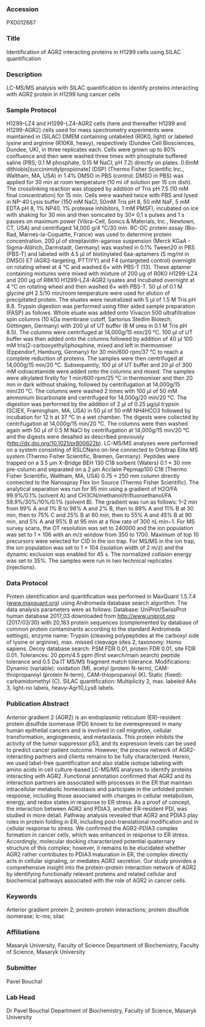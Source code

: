 ### Accession
PXD012687

### Title
Identification of AGR2 interacting proteins in H1299 cells using SILAC quantification

### Description
LC-MS/MS analysis with SILAC quantification to identify proteins interacting with AGR2 protein in H1299 lung cancer cells

### Sample Protocol
H1299-LZ4 and H1299-LZ4-AGR2 cells (here and thereafter H1299 and H1299-AGR2) cells used for mass spectrometry experiments were maintained in (SILAC) DMEM containing unlabeled (R0K0, light) or labeled lysine and arginine (R10K8, heavy), respectively (Dundee Cell Biosciences, Dundee, UK), in three replicates each. Cells were grown up to 80% confluence and then were washed three times with phosphate buffered saline (PBS; 0.1 M phosphate, 0.15 M NaCl, pH 7.2) directly on plates. 0.6mM dithiobis[succinimidylpropionate] (DSP) (Thermo Fisher Scientific Inc., Waltham, MA, USA) in 1.4% DMSO in PBS (control: DMSO in PBS) was applied for 30 min at room temperature (10 ml of solution per 15 cm dish). The crosslinking reaction was stopped by addition of Tris pH 7.5 (10 mM final concentration) for 15 min. Cells were washed twice with PBS and lysed in NP-40 Lysis buffer (150 mM NaCl, 50mM Tris pH 8, 50 mM NaF, 5 mM EDTA pH 8, 1% NP40, 1% protease inhibitors, 1 mM PMSF), incubated on ice with shaking for 30 min and then sonicated by 30× 0,1 s pulses and 1 s pauses on maximum power (Vibra-Cell, Sonics & Materials, Inc., Newtown, CT, USA) and centrifuged 14,000 g/4 °C/30 min. RC-DC protein assay (Bio-Rad, Marnes-la-Coquette, France) was used to determine protein concentration. 200 µl of streptavidin-agarose suspension (Merck KGaA - Sigma-Aldrich, Darmstadt, Germany) was washed in 0.1% Tween20 in PBS (PBS-T) and labeled with 4.5 µl of biotinylated 6aa-aptamers (5 mg/ml in DMSO) E7 (AGR2-targeting, PTTIYY) and F4 (untargeted control) overnight on rotating wheel at 4 °C and washed 6× with PBS-T (13). These aptamer containing mixtures were mixed with mixture of 200 µg of R0K0 H1299-LZ4 and 200 µg of R8K10 H1299-LZ4-AGR2 lysates and incubated overnight at 4 °C on rotating wheel and then washed 6× with PBS-T. 50 µl of 0.1 M glycine pH 2.5/10 min/room temperature were used for elution of precipitated protein. The eluates were neutralized with 5 µl of 1.5 M Tris pH 8.8. Trypsin digestion was performed using filter aided sample preparation (FASP) as follows. Whole eluate was added onto Vivacon 500 ultrafiltration spin columns (10 kDa membrane cutoff, Sartorius Stedim Biotech, Göttingen, Germany) with 200 µl of UT buffer (8 M urea in 0.1 M Tris pH 8.5). The columns were centrifuged at 14,000g/15 min/20 °C. 100 μl of UT buffer was then added onto the columns followed by addition of 40 µl 100 mM tris(2-carboxyethyl)phosphine, mixed and left in thermomixer (Eppendorf, Hamburg, Germany) for 30 min/600 rpm/37 °C to reach a complete reduction of proteins. The samples were then centrifuged at 14,000g/15 min/20 °C. Subsequently, 100 μl of UT buffer and 20 μl of 300 mM iodoacetamide were added onto the columns and mixed. The samples were alkylated firstly for 1 min/600 rpm/25 °C in thermomixer and then 20 min in dark without shaking, followed by centrifugation at 14,000g/15 min/20 °C. The columns were washed 2 times with 100 μl of 50 mM ammonium bicarbonate and centrifuged for 14,000g/20 min/20 °C. The digestion was performed by the addition of 2 μl of 0.25 μg/μl trypsin (SCIEX, Framingham, MA, USA) in 50 µl of 50 mM NH4HCO3 followed by incubation for 12 h at 37 °C in a wet chamber. The digests were collected by centrifugation at 14,000g/15 min/20 °C. The columns were then washed again with 50 µl of 0.5 M NaCl by centrifugation at 14,000g/15 min/20 °C and the digests were desalted as described previously (http://dx.doi.org/10.1021/pr800622b). LC-MS/MS analyses were performed on a system consisting of RSLCNano on-line connected to Orbitrap Elite MS system (Thermo Fisher Scientific, Bremen, Germany). Peptides were trapped on a 3.5 µm X-Bridge BEH 130 C18 sorbent (Waters) 0.1 × 30 mm pre-column and separated on a 2 µm Acclaim Pepmap100 C18 (Thermo Fisher Scientific, Waltham, MA, USA) 0.75 × 250 mm column directly connected to the Nanospray Flex Ion Source (Thermo Fisher Scientific). The analytical separation was run for 95 min using a gradient of H2O/FA 99.9%/0.1% (solvent A) and CH3CN/methanol/trifluoroethanol/FA 59.9%/30%/10%/0.1% (solvent B). The gradient was run as follows: 1–2 min from 99% A and 1% B to 98% A and 2% B, then to 89% A and 11% B at 30 min, then to 75% C and 25% B at 60 min, then to 55% A and 45% B at 90 min, and 5% A and 95% B at 95 min at a flow rate of 300 nL·min−1. For MS survey scans, the OT resolution was set to 240000 and the ion population was set to 1 × 106 with an m/z window from 350 to 1700. Maximum of top 10 precursors were selected for CID in the ion trap. For MS/MS in the ion trap, the ion population was set to 1 × 104 (isolation width of 2 m/z) and the dynamic exclusion was enabled for 45 s. The normalized collision energy was set to 35%. The samples were run in two technical replicates (injections).

### Data Protocol
Protein identification and quantification was performed in MaxQuant 1.5.7.4 (www.maxquant.org) using Andromeda database search algorithm. The data analysis parameters were as follows: Database: UniProt/SwissProt human database 2017_03 downloaded from http://www.uniprot.org (2017/03/30) with 20,183 protein sequences (complemented by database of common protein contaminants according to the standard Andromeda settings), enzyme name: Trypsin (cleaving polypeptides at the carboxyl side of lysine or arginine), max. missed cleavage sites 2, taxonomy: Homo sapiens. Decoy database search: PSM FDR 0.01, protein FDR 0.01, site FDR 0.01. Tolerances: 20 ppm/4.5 ppm (first search/main search) peptide tolerance and 0.5 Da IT MS/MS fragment match tolerance. Modifications: Dynamic (variable): oxidation (M), acetyl (protein N-term), CAM-thiopropanoyl (protein N-term), CAM-thiopropanoyl (K). Static (fixed): carbamidomethyl (C). SILAC quantification: Multiplicity 2, max. labeled AAs 3, light-no labels, heavy-Agr10,Lys8 labels.

### Publication Abstract
Anterior gradient 2 (AGR2) is an endoplasmic reticulum (ER)-resident protein disulfide isomerase (PDI) known to be overexpressed in many human epithelial cancers and is involved in cell migration, cellular transformation, angiogenesis, and metastasis. This protein inhibits the activity of the tumor suppressor p53, and its expression levels can be used to predict cancer patient outcome. However, the precise network of AGR2-interacting partners and clients remains to be fully characterized. Herein, we used label-free quantification and also stable isotope labeling with amino acids in cell culture-based LC-MS/MS analyses to identify proteins interacting with AGR2. Functional annotation confirmed that AGR2 and its interaction partners are associated with processes in the ER that maintain intracellular metabolic homeostasis and participate in the unfolded protein response, including those associated with changes in cellular metabolism, energy, and redox states in response to ER stress. As a proof of concept, the interaction between AGR2 and PDIA3, another ER-resident PDI, was studied in more detail. Pathway analysis revealed that AGR2 and PDIA3 play roles in protein folding in ER, including post-translational modification and in cellular response to stress. We confirmed the AGR2-PDIA3 complex formation in cancer cells, which was enhanced in response to ER stress. Accordingly, molecular docking characterized potential quaternary structure of this complex; however, it remains to be elucidated whether AGR2 rather contributes to PDIA3 maturation in ER, the complex directly acts in cellular signaling, or mediates AGR2 secretion. Our study provides a comprehensive insight into the protein-protein interaction network of AGR2 by identifying functionally relevant proteins and related cellular and biochemical pathways associated with the role of AGR2 in cancer cells.

### Keywords
Anterior gradient protein 2; protein-protein interactions; protein disulfide isomerase; lc-ms; silac

### Affiliations
Masaryk University, Faculty of Science
Department of Biochemistry, Faculty of Science, Masaryk University

### Submitter
Pavel Bouchal

### Lab Head
Dr Pavel Bouchal
Department of Biochemistry, Faculty of Science, Masaryk University


